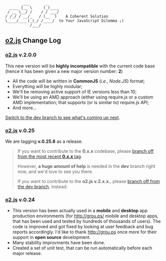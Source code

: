             ___       _
      ____ |__ \     (_)____
     / __ \__/ /    / / ___/
    / /_/ / __/_   / (__  )    A Coherent Solution
    \____/____(_)_/ /____/  to Your JavaScript Dilemma ;)
               /___/

**[o2.js](http://o2js.com/)** Change Log
--------------------------------------------------------------------------------

### **[o2.js](http://o2js.com/)** v.2.0.0

This new version will be **highly incompatible** with the current code base (hence it has been given a new major version number: **2**)

- All the code will be written in **CommonJS** (*i.e., Node.JS*) format;
- Everything will be highly modular;
- We'll be removing active support of IE versions less than 10;
- We'll be using an AMD approach (either using require.js or a custom AMD implementation;
that supports (or is similar to) require.js API;
- And more&hellip;

[Switch to the dev branch to see what's coming up next](https://github.com/v0lkan/o2.js/tree/dev).

### **[o2.js](http://o2js.com/)** v.0.25

We are tagging **v.0.25.8** as a release.

> If you want to contribute to the **0.x.x** codebase, please [branch off from the most recent **0.x.x** tag](https://github.com/v0lkan/o2.js/releases).
>
> However, **a huge amount of help** is needed in the **dev** branch right now, and we'd love to see you there. 
>
> If you want to contribute to the **o2.js v.2.x.x.**, please [branch off from the dev branch](https://github.com/v0lkan/o2.js/tree/dev), instead.

### **[o2.js](http://o2js.com/)** v.0.24

* This version has been actually used in a **mobile** and **desktop** app
production environments (for <http://grou.ps/> mobile and desktop apps, that
has been used and tested by hundreds of thousands of users).
The code is improved and got fixed by looking at user feedback and bug reports
accordingly. I'd like to thank <http://grou.ps> once more for their support
in **open source** development.
* Many stability improvments have been done.
* Created a set of unit test, that can be run automatically before each
major release.

